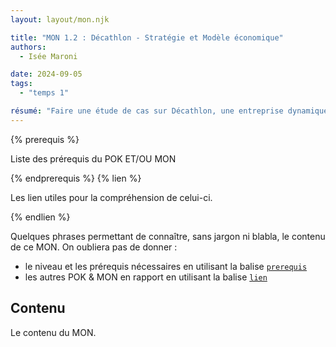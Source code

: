 ```yaml
---
layout: layout/mon.njk

title: "MON 1.2 : Décathlon - Stratégie et Modèle économique"
authors:
  - Isée Maroni

date: 2024-09-05
tags: 
  - "temps 1"

résumé: "Faire une étude de cas sur Décathlon, une entreprise dynamique et innovante. L'ojectif est de comprendre leur fonctionnement, stratégie, modèle économique, modèle de management, méthode de supply chain, etc, pout découvrir ce qui leur permet de se démarquer aujourd'hui et d'attirer autant les jeunes."
---
```


{% prerequis %}

Liste des prérequis du POK ET/OU MON

{% endprerequis %}
{% lien %}

Les lien utiles pour la compréhension de celui-ci.

{% endlien %}

Quelques phrases permettant de connaître, sans jargon ni blabla, le contenu de ce MON. On oubliera pas de donner :

- le niveau et les prérequis nécessaires en utilisant la balise [`prerequis`](/cs/contribuer-au-site/#prerequis)
- les autres POK & MON en rapport en utilisant la balise [`lien`](/cs/contribuer-au-site/#lien)

## Contenu

Le contenu du MON.
